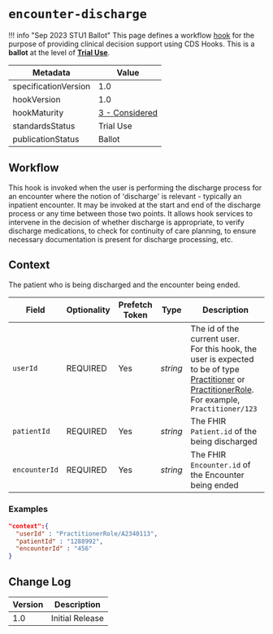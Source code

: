 # `encounter-discharge`

!!! info "Sep 2023 STU1 Ballot"
	This page defines a workflow [hook](../../specification/current/#hooks) for the purpose of providing clinical decision support using CDS Hooks. This is a **ballot** at the level of **[Trial Use](http://hl7.org/fhir/versions.html#std-processs)**.

| Metadata | Value
| ---- | ----
| specificationVersion | 1.0
| hookVersion | 1.0
| hookMaturity | [3 - Considered](../../specification/1.0/#hook-maturity-model)
| standardsStatus | Trial Use
| publicationStatus | Ballot

## Workflow

This hook is invoked when the user is performing the discharge process for an encounter where the notion of 'discharge' is relevant - typically an inpatient encounter.  It may be invoked at the start and end of the discharge process or any time between those two points.  It allows hook services to intervene in the decision of whether discharge is appropriate, to verify discharge medications, to check for continuity of care planning, to ensure necessary documentation is present for discharge processing, etc.

## Context

The patient who is being discharged and the encounter being ended.

Field | Optionality | Prefetch Token | Type | Description
----- | -------- | ---- | ---- | ----
`userId` | REQUIRED | Yes | *string* | The id of the current user.<br />For this hook, the user is expected to be of type [Practitioner](https://www.hl7.org/fhir/practitioner.html) or [PractitionerRole](https://www.hl7.org/fhir/practitionerrole.html).<br />For example, `Practitioner/123`
`patientId` | REQUIRED | Yes | *string* | The FHIR `Patient.id` of the being discharged
`encounterId` | REQUIRED | Yes | *string* | The FHIR `Encounter.id` of the Encounter being ended

### Examples

```json
"context":{
  "userId" : "PractitionerRole/A2340113",
  "patientId" : "1288992",
  "encounterId" : "456"
}
```

## Change Log

Version | Description
---- | ----
1.0 | Initial Release
